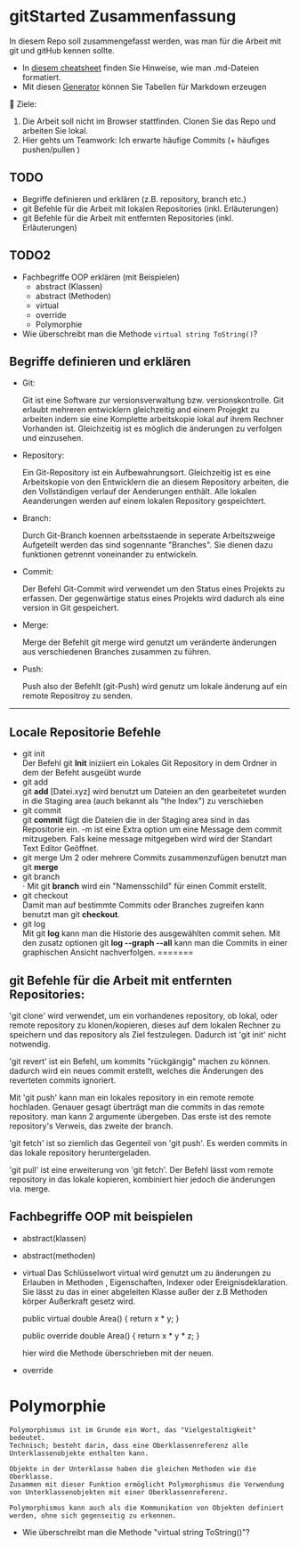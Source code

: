 # gitStarted Zusammenfassung
In diesem Repo soll zusammengefasst werden, was man für die Arbeit mit git und gitHub kennen sollte.
- In [diesem cheatsheet](https://github.com/adam-p/markdown-here/wiki/Markdown-Cheatsheet) finden Sie Hinweise, wie man .md-Dateien formatiert.
- Mit diesen [Generator](https://www.tablesgenerator.com/markdown_tables) können Sie Tabellen für Markdown erzeugen

:dart: Ziele:
1. Die Arbeit soll nicht im Browser stattfinden. Clonen Sie das Repo und arbeiten Sie lokal.
1. Hier gehts um Teamwork: Ich erwarte häufige Commits (+ häufiges pushen/pullen )

## TODO
- Begriffe definieren und erklären (z.B. repository, branch etc.)
- git Befehle für die Arbeit mit lokalen Repositories (inkl. Erläuterungen)
- git Befehle für die Arbeit mit entfernten Repositories (inkl. Erläuterungen)

## TODO2
- Fachbegriffe OOP erklären (mit Beispielen)
  - abstract (Klassen)
  - abstract (Methoden)
  - virtual
  - override
  - Polymorphie
- Wie überschreibt man die Methode `virtual string ToString()`?

## Begriffe definieren und erklären ## 
  - Git: 

    Git ist eine Software zur versionsverwaltung bzw. versionskontrolle.
    Git erlaubt mehreren entwicklern gleichzeitig and einem Projegkt zu 
    arbeiten indem sie eine Komplette arbeitskopie lokal auf ihrem Rechner
    Vorhanden ist.
    Gleichzeitig ist es möglich die änderungen zu verfolgen und einzusehen.

  - Repository:

    Ein Git-Repository ist ein Aufbewahrungsort. Gleichzeitig ist es eine
    Arbeitskopie von den Entwicklern die an diesem Repository arbeiten,
    die den Vollständigen verlauf der Aenderungen enthält. 
    Alle lokalen Aeanderungen werden auf einem lokalen Repository gespeichtert.

  - Branch:

    Durch Git-Branch koennen arbeitsstaende in seperate Arbeitszweige
    Aufgeteilt werden das sind sogennante "Branches". Sie dienen dazu funktionen getrennt voneinander zu entwickeln.

  - Commit:

    Der Befehl Git-Commit wird verwendet um den Status eines Projekts zu erfassen. Der gegenwärtige status eines Projekts wird dadurch als eine version in Git gespeichert.

  - Merge:

    Merge der Befehlt git merge wird genutzt um veränderte änderungen aus verschiedenen Branches zusammen zu führen.

 - Push: 
  
    Push also der Befehlt (git-Push) wird genutz um lokale änderung auf 
    ein remote Repositroy zu senden.
  

----

## Locale Repositorie Befehle
- git init	
   Der Befehl git **Init** iniziiert ein Lokales Git Repository in dem Ordner in dem der Befeht ausgeübt wurde
- git add	
   git **add** [Datei.xyz] wird benutzt um Dateien an den gearbeitetet wurden in die Staging area (auch bekannt als "the Index") zu verschieben
- git commit	
   git **commit** fügt die Dateien die in der Staging area sind in das Repositorie ein. -m ist eine Extra option um eine Message dem commit mitzugeben.
   Fals keine message mitgegeben wird wird der Standart Text Editor Geöffnet.
- git merge
   Um 2 oder mehrere Commits zusammenzufügen benutzt man git **merge**	
- git branch	
⋅   Mit git **branch** wird ein "Namensschild" für einen Commit erstellt. 
- git checkout	
   Damit man auf bestimmte Commits oder Branches zugreifen kann benutzt man git **checkout**.
- git log	
   Mit git **log** kann man die Historie des ausgewählten commit sehen.
   Mit den zusatz optionen git **log --graph --all** kann man die Commits in einer graphischen Ansicht nachverfolgen.
=======
## git Befehle für die Arbeit mit entfernten Repositories:
'git clone' wird verwendet, um ein vorhandenes repository,
ob lokal, oder remote repository zu klonen/kopieren,
dieses auf dem lokalen Rechner zu speichern und das repository als Ziel festzulegen.
Dadurch ist 'git init' nicht notwendig.

'git revert' ist ein Befehl, um kommits "rückgängig" machen zu können.
dadurch wird ein neues commit erstellt, welches die Änderungen des
reverteten commits ignoriert.

Mit 'git push' kann man ein lokales repository in ein remote remote
hochladen. Genauer gesagt überträgt man die commits in das remote repository.
man kann 2 argumente übergeben. Das erste ist des remote repository's Verweis, das zweite der branch.

'git fetch' ist so ziemlich das Gegenteil von 'git push'.
Es werden commits in das lokale repository heruntergeladen.

'git pull' ist eine erweiterung von 'git fetch'.
Der Befehl lässt vom remote repository in das lokale kopieren,
kombiniert hier jedoch die änderungen via. merge.

## Fachbegriffe OOP mit beispielen

  - abstract(klassen)
  - abstract(methoden)
  - virtual 
    Das Schlüsselwort virtual wird genutzt um zu änderungen zu Erlauben
    in Methoden , Eigenschaften, Indexer oder Ereignisdeklaration. Sie lässt zu das in einer abgeleiten Klasse außer der z.B Methoden körper Außerkraft gesetz wird.

      public virtual double Area()
      {
          return x * y;
      }

      public override double Area()
      {
        return x * y * z;
      }

      hier wird die Methode überschrieben mit der neuen.
  - override 
  # Polymorphie

    Polymorphismus ist im Grunde ein Wort, das "Vielgestaltigkeit" bedeutet.
    Technisch; besteht darin, dass eine Oberklassenreferenz alle Unterklassenobjekte enthalten kann.
    
    Objekte in der Unterklasse haben die gleichen Methoden wie die Oberklasse.
    Zusammen mit dieser Funktion ermöglicht Polymorphismus die Verwendung von Unterklassenobjekten mit einer Oberklassenreferenz.

    Polymorphismus kann auch als die Kommunikation von Objekten definiert werden, ohne sich gegenseitig zu erkennen.

  - Wie überschreibt man die Methode "virtual string ToString()"?

  


